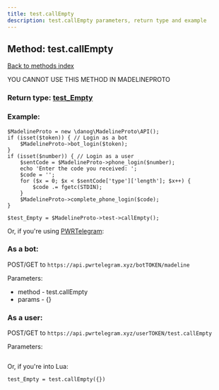 ```yaml
---
title: test.callEmpty
description: test.callEmpty parameters, return type and example
---
```

## Method: test.callEmpty  
[Back to methods index](index.md)


YOU CANNOT USE THIS METHOD IN MADELINEPROTO




### Return type: [test\_Empty](../types/test_Empty.md)

### Example:


```
$MadelineProto = new \danog\MadelineProto\API();
if (isset($token)) { // Login as a bot
    $MadelineProto->bot_login($token);
}
if (isset($number)) { // Login as a user
    $sentCode = $MadelineProto->phone_login($number);
    echo 'Enter the code you received: ';
    $code = '';
    for ($x = 0; $x < $sentCode['type']['length']; $x++) {
        $code .= fgetc(STDIN);
    }
    $MadelineProto->complete_phone_login($code);
}

$test_Empty = $MadelineProto->test->callEmpty();
```

Or, if you're using [PWRTelegram](https://pwrtelegram.xyz):

### As a bot:

POST/GET to `https://api.pwrtelegram.xyz/botTOKEN/madeline`

Parameters:

* method - test.callEmpty
* params - {}



### As a user:

POST/GET to `https://api.pwrtelegram.xyz/userTOKEN/test.callEmpty`

Parameters:

```

```

Or, if you're into Lua:

```
test_Empty = test.callEmpty({})
```

